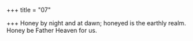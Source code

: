 +++
title = "07"

+++
Honey by night and at dawn; honeyed is the earthly realm.  
Honey be Father Heaven for us.  